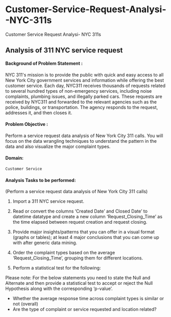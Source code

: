 # Customer-Service-Request-Analysi--NYC-311s
Customer Service Request Analysi- NYC 311s
 ## Analysis of 311 NYC service request

#### Background of Problem Statement :

NYC 311's mission is to provide the public with quick and easy access to all New York City government services and information while offering the best customer service. Each day, NYC311 receives thousands of requests related to several hundred types of non-emergency services, including noise complaints, plumbing issues, and illegally parked cars. These requests are received by NYC311 and forwarded to the relevant agencies such as the police, buildings, or transportation. The agency responds to the request, addresses it, and then closes it.

#### Problem Objective :

Perform a service request data analysis of New York City 311 calls. You will focus on the data wrangling techniques to understand the pattern in the data and also visualize the major complaint types.

#### Domain: 
    
    Customer Service

#### Analysis Tasks to be performed:

(Perform a service request data analysis of New York City 311 calls) 

1. Import a 311 NYC service request.

2. Read or convert the columns ‘Created Date’ and Closed Date’ to datetime datatype and create a new column ‘Request_Closing_Time’ as the time elapsed between request creation and request closing.

3. Provide major insights/patterns that you can offer in a visual format (graphs or tables); at least 4 major conclusions that you can come up with after generic data mining.

4. Order the complaint types based on the average ‘Request_Closing_Time’, grouping them for different locations.

5. Perform a statistical test for the following:

Please note: For the below statements you need to state the Null and Alternate and then provide a statistical test to accept or reject the Null Hypothesis along with the corresponding ‘p-value’.

 - Whether the average response time across complaint types is similar or not (overall)
 - Are the type of complaint or service requested and location related?
